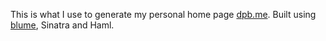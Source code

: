 This is what I use to generate my personal home page [dpb.me](http://dpb.me). Built using [blume](https://github.com/danpaul/blume), Sinatra and Haml.